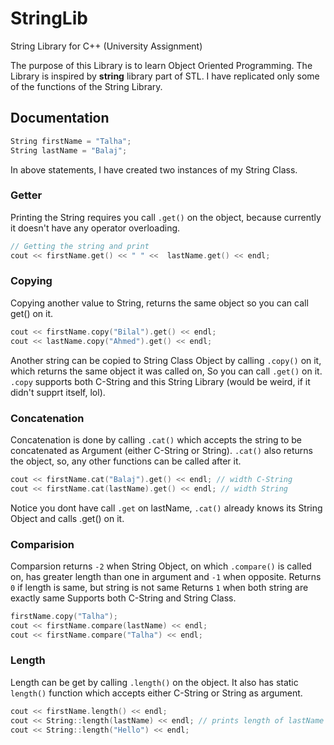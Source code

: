 # StringLib
String Library for C++ (University Assignment)

The purpose of this Library is to learn Object Oriented Programming. The Library is inspired by **string** library part of STL. I have replicated only some of the functions of the String Library.

## Documentation

```cpp
String firstName = "Talha";
String lastName = "Balaj";
```

In above statements, I have created two instances of my String Class.

### Getter 
Printing the String requires you call `.get()` on the object, because currently it doesn't have any operator overloading. 
```cpp
// Getting the string and print
cout << firstName.get() << " " <<  lastName.get() << endl;
```
### Copying
Copying another value to String, returns the same object so you can call get() on it.
```cpp
cout << firstName.copy("Bilal").get() << endl;
cout << lastName.copy("Ahmed").get() << endl;
```

Another string can be copied to String Class Object by calling `.copy()` on it, which returns the same object it was called on, So you can call `.get()` on it. `.copy` supports both C-String and this String Library (would be weird, if it didn't supprt itself, lol). 

### Concatenation 
Concatenation is done by calling `.cat()` which accepts the string to be concatenated as Argument (either C-String or String). `.cat()` also returns the object, so, any other functions can be called after it.
```cpp
cout << firstName.cat("Balaj").get() << endl; // width C-String
cout << firstName.cat(lastName).get() << endl; // width String
```
Notice you dont have call `.get` on lastName, `.cat()` already knows its String Object and calls .get() on it.	 

### Comparision
Comparsion returns `-2` when String Object, on which `.compare()` is called on, has greater length than one in argument and `-1` when opposite. Returns `0` if length is same, but string is not same Returns `1` when both string are exactly same Supports both C-String and String Class.
```cpp
firstName.copy("Talha");
cout << firstName.compare(lastName) << endl;
cout << firstName.compare("Talha") << endl;
```
### Length
Length can be get by calling `.length()` on the object. It also has static `length()` function which accepts either C-String or String as argument.
```cpp
cout << firstName.length() << endl;
cout << String::length(lastName) << endl; // prints length of lastName
cout << String::length("Hello") << endl;
```
